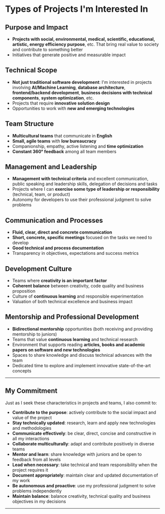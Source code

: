 # Types of Projects I'm Interested In

## Purpose and Impact
- **Projects with social, environmental, medical, scientific, educational, artistic, energy efficiency purpose**, etc. That bring real value to society and contribute to something better
- Initiatives that generate positive and measurable impact

## Technical Scope
- **Not just traditional software development**: I'm interested in projects involving **AI/Machine Learning**, **database architecture**, **frontend/backend development**, **business decisions with technical components**, **system optimization**, etc.
- Projects that require **innovative solution design**
- Opportunities to work with **new and emerging technologies**

## Team Structure
- **Multicultural teams** that communicate in **English**
- **Small, agile teams** with **low bureaucracy**
- Companionship, empathy, active listening and **time optimization**
- **Constant 360° feedback** among all team members

## Management and Leadership
- **Management with technical criteria** and excellent communication, public speaking and leadership skills, delegation of decisions and tasks
- Projects where I can **exercise some type of leadership or responsibility** (technical, team, or product)
- Autonomy for developers to use their professional judgment to solve problems

## Communication and Processes
- **Fluid, clear, direct and concrete communication**
- **Short, concrete, specific meetings** focused on the tasks we need to develop
- **Good technical and process documentation**
- Transparency in objectives, expectations and success metrics

## Development Culture
- Teams where **creativity is an important factor**
- **Coherent balance** between creativity, code quality and business proposition
- Culture of **continuous learning** and responsible experimentation
- Valuation of both technical excellence and business impact

## Mentorship and Professional Development
- **Bidirectional mentorship** opportunities (both receiving and providing mentorship to juniors)
- Teams that value **continuous learning** and technical research
- Environment that supports reading **articles, books and academic papers on software and new technologies**
- Spaces to share knowledge and discuss technical advances with the team
- Dedicated time to explore and implement innovative state-of-the-art concepts

---

## My Commitment
Just as I seek these characteristics in projects and teams, I also commit to:

- **Contribute to the purpose**: actively contribute to the social impact and value of the project
- **Stay technically updated**: research, learn and apply new technologies and methodologies
- **Communicate effectively**: be clear, direct, concise and constructive in all my interactions
- **Collaborate multiculturally**: adapt and contribute positively in diverse teams
- **Mentor and learn**: share knowledge with juniors and be open to feedback from all levels
- **Lead when necessary**: take technical and team responsibility when the project requires it
- **Document appropriately**: maintain clear and updated documentation of my work
- **Be autonomous and proactive**: use my professional judgment to solve problems independently
- **Maintain balance**: balance creativity, technical quality and business objectives in my decisions

---
